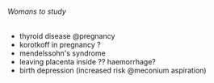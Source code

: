 ###### Womans to study
- thyroid disease @pregnancy
- korotkoff in pregnancy ? 
- mendelssohn's syndrome
- leaving placenta inside ?? haemorrhage?
- birth depression (increased risk @meconium aspiration)